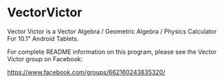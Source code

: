 VectorVictor
============

Vector Victor is a Vector Algebra / Geometric Algebra / Physics Calculator For 10.1" Android Tablets.



For complete README information on this program, please see the Vector Victor group on Facebook:


https://www.facebook.com/groups/662160243835320/




